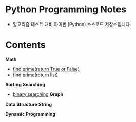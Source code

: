# Python Programming Notes

- 알고리즘 테스트 대비 파이썬 (Python) 소스코드 저장소입니다.

# Contents

**Math**

- [find prime(return True or False)](https://github.com/sehnara/Python-Programming-Notes/blob/master/Math/find_prime_boolean.py)
- [find prime(return list)](https://github.com/sehnara/Python-Programming-Notes/blob/master/Math/find_prime_list.py)

**Sorting**
**Searching**

- [binary searching]()
  **Graph**

**Data Structure**
**String**

**Dynamic Programming**
